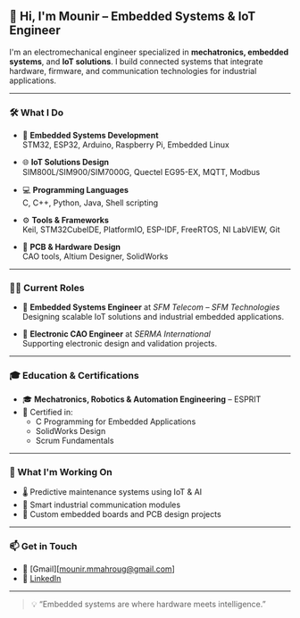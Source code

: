 ## 👋 Hi, I'm Mounir – Embedded Systems & IoT Engineer

I'm an electromechanical engineer specialized in **mechatronics, embedded systems**, and **IoT solutions**. I build connected systems that integrate hardware, firmware, and communication technologies for industrial applications.

---

### 🛠️ What I Do

- 🔌 **Embedded Systems Development**  
  STM32, ESP32, Arduino, Raspberry Pi, Embedded Linux

- 🌐 **IoT Solutions Design**  
  SIM800L/SIM900/SIM7000G, Quectel EG95-EX, MQTT, Modbus

- 💻 **Programming Languages**  
  C, C++, Python, Java, Shell scripting

- ⚙️ **Tools & Frameworks**  
  Keil, STM32CubeIDE, PlatformIO, ESP-IDF, FreeRTOS, NI LabVIEW, Git

- 🧩 **PCB & Hardware Design**  
  CAO tools, Altium Designer, SolidWorks

---

### 👨‍💼 Current Roles

- 🔧 **Embedded Systems Engineer** at *SFM Telecom – SFM Technologies*  
  Designing scalable IoT solutions and industrial embedded applications.

- 🧪 **Electronic CAO Engineer** at *SERMA International*  
  Supporting electronic design and validation projects.

---

### 🎓 Education & Certifications

- 🎓 **Mechatronics, Robotics & Automation Engineering** – ESPRIT  
- 🏅 Certified in:
  - C Programming for Embedded Applications
  - SolidWorks Design
  - Scrum Fundamentals

---

### 🚀 What I'm Working On

- 🌡️ Predictive maintenance systems using IoT & AI  
- 📶 Smart industrial communication modules  
- 🔬 Custom embedded boards and PCB design projects  

---

### 📫 Get in Touch

- 📧 [Gmail][mounir.mmahroug@gmail.com]  
- 💼 [LinkedIn](https://www.linkedin.com/in/mounir-mahroug/)  


---

> 💡 “Embedded systems are where hardware meets intelligence.”  
